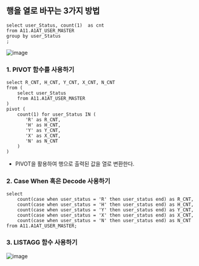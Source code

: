 ## 행을 열로 바꾸는 3가지 방법

```oracle
select user_Status, count(1)  as cnt
from A11.A1AT_USER_MASTER
group by user_Status
;
```
![image](https://github.com/Greyhan7/TIL/assets/99037697/5bdc77a2-1d14-4be8-9a22-ca6a98717b6d)

### 1. PIVOT 함수를 사용하기

```oracle
select R_CNT, H_CNT, Y_CNT, X_CNT, N_CNT
from (
    select user_Status
    from A11.A1AT_USER_MASTER
)
pivot (
    count(1) for user_Status IN (
       'R' as R_CNT,
       'H' as H_CNT,
       'Y' as Y_CNT,
       'X' as X_CNT,
       'N' as N_CNT
    ) 
)
```

- PIVOT을 활용하여 행으로 출력된 값을 열로 변환한다.

### 2. Case When 혹은 Decode 사용하기

```oracle
select
    count(case when user_status = 'R' then user_status end) as R_CNT,
    count(case when user_status = 'H' then user_status end) as H_CNT,
    count(case when user_status = 'Y' then user_status end) as Y_CNT,
    count(case when user_status = 'X' then user_status end) as X_CNT,
    count(case when user_status = 'N' then user_status end) as N_CNT
from A11.A1AT_USER_MASTER;
```

### 3. LISTAGG 함수 사용하기



![image](https://github.com/Greyhan7/TIL/assets/99037697/ada788e8-38fd-425c-afa6-a26a44fe9572)
